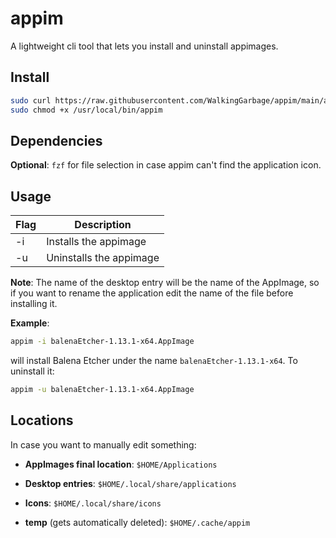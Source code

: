 # appim

A lightweight cli tool that lets you install and uninstall appimages.

## Install

```bash
sudo curl https://raw.githubusercontent.com/WalkingGarbage/appim/main/appim.sh > /usr/local/bin/appim
sudo chmod +x /usr/local/bin/appim 
```

## Dependencies

**Optional**: `fzf` for file selection in case appim can't find the application icon.

## Usage

| Flag | Description             |
| ---- | ----------------------- |
| -i   | Installs the appimage   |
| -u   | Uninstalls the appimage |


**Note**: The name of the desktop entry will be the name of the AppImage, so if you want to rename the application edit the name of the file before installing it.

**Example**:

```bash
appim -i balenaEtcher-1.13.1-x64.AppImage
```

will install Balena Etcher under the name `balenaEtcher-1.13.1-x64`. To uninstall it:

```bash
appim -u balenaEtcher-1.13.1-x64.AppImage
```

## Locations

In case you want to manually edit something:

- **AppImages final location**: `$HOME/Applications`

- **Desktop entries**: `$HOME/.local/share/applications`

- **Icons**: `$HOME/.local/share/icons`

- **temp** (gets automatically deleted): `$HOME/.cache/appim`
